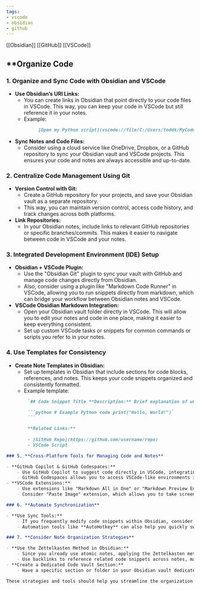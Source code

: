 ```yaml
---
tags:
- vscode
- obsidian
- github
---
```


[[Obsidian]]  [[GitHub]]  [[VSCode]]

## **Organize Code

### 1. **Organize and Sync Code with Obsidian and VSCode**

- **Use Obsidian’s URI Links:**
    - You can create links in Obsidian that point directly to your code files in VSCode. This way, you can keep your code in VSCode but still reference it in your notes.
    - Example:

```markdown
	        [Open my Python script](vscode://file/C:/Users/toddk/MyCode/script.py) 
```

- **Sync Notes and Code Files:**
    - Consider using a cloud service like OneDrive, Dropbox, or a GitHub repository to sync your Obsidian vault and VSCode projects. This ensures your code and notes are always accessible and up-to-date.

### 2. **Centralize Code Management Using Git**

- **Version Control with Git:**
    - Create a GitHub repository for your projects, and save your Obsidian vault as a separate repository.
    - This way, you can maintain version control, access code history, and track changes across both platforms.
- **Link Repositories:**
    - In your Obsidian notes, include links to relevant GitHub repositories or specific branches/commits. This makes it easier to navigate between code in VSCode and your notes.

### 3. **Integrated Development Environment (IDE) Setup**

- **Obsidian + VSCode Plugin:**
    - Use the "Obsidian Git" plugin to sync your vault with GitHub and manage code changes directly from Obsidian.
    - Also, consider using a plugin like "Markdown Code Runner" in VSCode, allowing you to run snippets directly from markdown, which can bridge your workflow between Obsidian notes and VSCode.
- **VSCode Obsidian Markdown Integration:**
    - Open your Obsidian vault folder directly in VSCode. This will allow you to edit your notes and code in one place, making it easier to keep everything consistent.
    - Set up custom VSCode tasks or snippets for common commands or scripts you refer to in your notes.

### 4. **Use Templates for Consistency**

- **Create Note Templates in Obsidian:**
    - Set up templates in Obsidian that include sections for code blocks, references, and notes. This keeps your code snippets organized and consistently formatted.
    - Example template:

```markdown
        `## Code Snippet Title **Description:** Brief explanation of what this code does.  

        ```python # Example Python code print("Hello, World!")`
        ```

        **Related Links:**
        
        - [GitHub Repo](https://github.com/username/repo)
        - VSCode Script

### 5. **Cross-Platform Tools for Managing Code and Notes**

- **GitHub Copilot & GitHub Codespaces:**
    - Use GitHub Copilot to suggest code directly in VSCode, integrating it with your projects.
    - GitHub Codespaces allows you to access VSCode-like environments in the cloud, which means you can work on your code from any device, linking to your Obsidian notes.
- **VSCode Extensions:**
    - Use extensions like "Markdown All in One" or "Markdown Preview Enhanced" to render markdown files in VSCode effectively. This lets you keep code documentation and notes in sync.
    - Consider "Paste Image" extension, which allows you to take screenshots or copy images and paste them directly into your markdown files in VSCode, helpful if you document visual elements in your code.

### 6. **Automate Synchronization**

- **Use Sync Tools:**
    - If you frequently modify code snippets within Obsidian, consider syncing these files directly with your VSCode projects using tools like **Resilio Sync** or **Syncthing.**
    - Automation tools like **AutoHotkey** can also help you quickly switch between Obsidian and VSCode or run predefined scripts when specific conditions are met.

### 7. **Consider Note Organization Strategies**

- **Use the Zettelkasten Method in Obsidian:**
    - Since you already use atomic notes, applying the Zettelkasten method to your code can help. Each note can represent a small, modular piece of code (a function, class, or logic block).
    - Use backlinks to reference related code snippets across notes, making it easier to navigate dependencies or related functions.
- **Create a Dedicated Code Vault Section:**
    - Have a specific section or folder in your Obsidian vault dedicated to code snippets and small scripts. Categorize them by language, project, or usage (e.g., "Python Utils," "JavaScript Snippets," etc.).

These strategies and tools should help you streamline the organization of code between Obsidian and VSCode, improve efficiency, and reduce duplication or fragmentation. Let me know if you'd like further details on any of these approaches!
